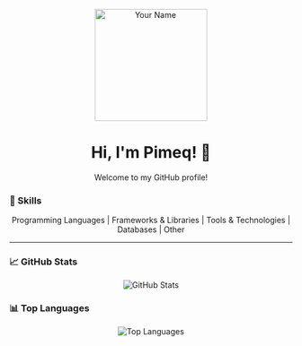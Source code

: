 <p align="center">
  <img src="https://github.com/your-username.png" alt="Your Name" width="200px">
</p>

<h1 align="center">Hi, I'm Pimeq! 👋</h1>

<p align="center">
  Welcome to my GitHub profile!
</p>

<h3>🚀 Skills</h3>

<p align="center">
  Programming Languages | Frameworks & Libraries | Tools & Technologies | Databases | Other
</p>

---

<h3>📈 GitHub Stats</h3>

<p align="center">
  <img src="https://github-readme-stats.vercel.app/api?username=Pimeq&show_icons=true&theme=dark" alt="GitHub Stats">
</p>

<h3>📊 Top Languages</h3>

<p align="center">
  <img src="https://github-readme-stats.vercel.app/api/top-langs/?username=Pimeq&layout=compact&theme=dark" alt="Top Languages">
</p>
